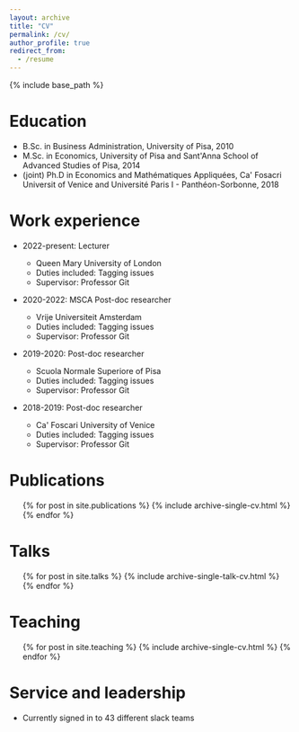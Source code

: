 ```yaml
---
layout: archive
title: "CV"
permalink: /cv/
author_profile: true
redirect_from:
  - /resume
---
```


{% include base_path %}

Education
======
* B.Sc. in Business Administration, University of Pisa, 2010
* M.Sc. in Economics, University of Pisa and Sant'Anna School of Advanced Studies of Pisa, 2014
* (joint) Ph.D in Economics and Mathématiques Appliquées, Ca' Fosacri Universit of Venice and Université Paris I - Panthéon-Sorbonne, 2018


Work experience
======
* 2022-present: Lecturer
  * Queen Mary University of London
  * Duties included: Tagging issues
  * Supervisor: Professor Git

* 2020-2022: MSCA Post-doc researcher
  * Vrije Universiteit Amsterdam
  * Duties included: Tagging issues
  * Supervisor: Professor Git

* 2019-2020: Post-doc researcher
  * Scuola Normale Superiore of Pisa
  * Duties included: Tagging issues
  * Supervisor: Professor Git

* 2018-2019: Post-doc researcher
  * Ca' Foscari University of Venice
  * Duties included: Tagging issues
  * Supervisor: Professor Git
  

Publications
======
  <ul>{% for post in site.publications %}
    {% include archive-single-cv.html %}
  {% endfor %}</ul>
  

Talks
======
  <ul>{% for post in site.talks %}
    {% include archive-single-talk-cv.html %}
  {% endfor %}</ul>
  

Teaching
======
  <ul>{% for post in site.teaching %}
    {% include archive-single-cv.html %}
  {% endfor %}</ul>
  

Service and leadership
======
* Currently signed in to 43 different slack teams
